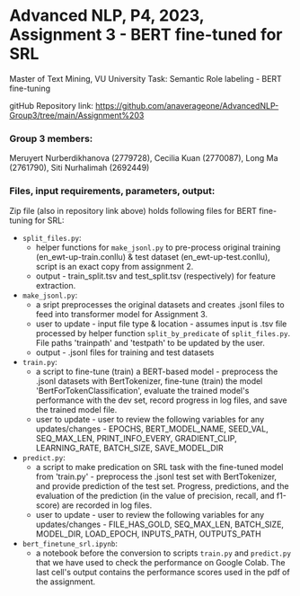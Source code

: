 # Advanced NLP, P4, 2023, Assignment 3 - BERT fine-tuned for SRL
Master of Text Mining, VU University
Task: Semantic Role labeling - BERT fine-tuning

gitHub Repository link: https://github.com/anaverageone/AdvancedNLP-Group3/tree/main/Assignment%203

### Group 3 members:
Meruyert Nurberdikhanova (2779728),
Cecilia Kuan (2770087),
Long Ma (2761790),
Siti Nurhalimah (2692449)

### Files, input requirements, parameters, output:
Zip file (also in repository link above) holds following files for BERT fine-tuning for SRL:
- ```split_files.py```: 
    - helper functions for ```make_jsonl.py``` to pre-process original training (en_ewt-up-train.conllu) & test dataset (en_ewt-up-test.conllu), script is an exact copy from assignment 2.
    - output - train_split.tsv and test_split.tsv (respectively) for feature extraction.  
- ```make_jsonl.py```: 
    - a sript preprocesses the original datasets and creates .jsonl files to feed into transformer model for Assignment 3.
    - user to update - input file type & location - assumes input is .tsv file processed by helper function ```split_by_predicate``` of ```split_files.py```. File paths 'trainpath' and 'testpath' to be updated by the user.
    - output - .jsonl files for training and test datasets
- ```train.py```:
    - a script to fine-tune (train) a BERT-based model - preprocess the .jsonl datasets with BertTokenizer, fine-tune (train) the model 'BertForTokenClassification', evaluate the trained model's performance with the dev set, record progress in log files, and save the trained model file.
    - user to update - user to review the following variables for any updates/changes - EPOCHS, BERT_MODEL_NAME, SEED_VAL, SEQ_MAX_LEN, PRINT_INFO_EVERY, GRADIENT_CLIP, LEARNING_RATE, BATCH_SIZE, SAVE_MODEL_DIR
- ```predict.py```:
    - a script to make predication on SRL task with the fine-tuned model from 'train.py' - preprocess the .jsonl test set with BertTokenizer, and provide prediction of the test set. Progress, predictions, and the evaluation of the prediction (in the value of precision, recall, and f1-score) are recorded in log files.
    - user to update - user to review the following variables for any updates/changes - FILE_HAS_GOLD, SEQ_MAX_LEN, BATCH_SIZE, MODEL_DIR, LOAD_EPOCH, INPUTS_PATH, OUTPUTS_PATH
- ```bert_finetune_srl.ipynb```:
    - a notebook before the conversion to scripts ```train.py``` and ```predict.py``` that we have used to check the performance on Google Colab. The last cell's output contains the performance scores used in the pdf of the assignment.


